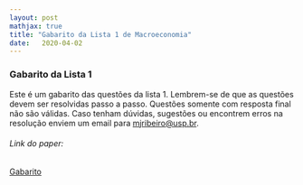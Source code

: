 ```yaml
---
layout: post
mathjax: true
title: "Gabarito da Lista 1 de Macroeconomia" 
date:   2020-04-02
---
```

### Gabarito da Lista 1

Este é um gabarito das questões da lista 1. Lembrem-se de que as questões devem ser resolvidas passo a passo. 
Questões somente com resposta final não são válidas. Caso tenham dúvidas, sugestões ou encontrem erros na resolução
enviem um email para mjribeiro@usp.br.


###### Link do paper:
[Gabarito](https://mj-ribeiro.github.io/gab.pdf)